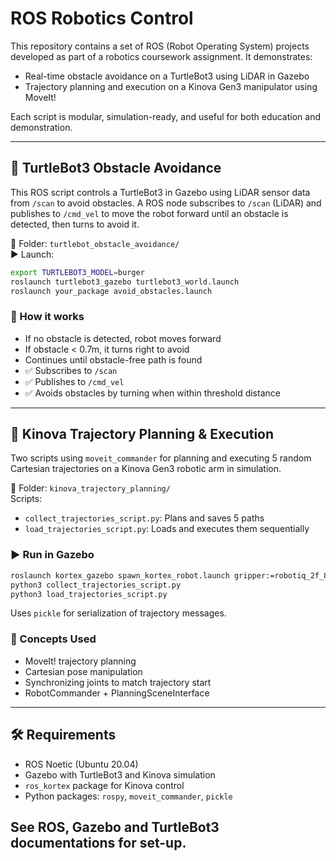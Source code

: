 # ROS Robotics Control

This repository contains a set of ROS (Robot Operating System) projects developed as part of a robotics coursework assignment. It demonstrates:

- Real-time obstacle avoidance on a TurtleBot3 using LiDAR in Gazebo
- Trajectory planning and execution on a Kinova Gen3 manipulator using MoveIt!

Each script is modular, simulation-ready, and useful for both education and demonstration.

---

## 🐢 TurtleBot3 Obstacle Avoidance

This ROS script controls a TurtleBot3 in Gazebo using LiDAR sensor data from `/scan` to avoid obstacles.
A ROS node subscribes to `/scan` (LiDAR) and publishes to `/cmd_vel` to move the robot forward until an obstacle is detected, then turns to avoid it.

📁 Folder: `turtlebot_obstacle_avoidance/`  
▶️ Launch: 
```bash
export TURTLEBOT3_MODEL=burger
roslaunch turtlebot3_gazebo turtlebot3_world.launch
roslaunch your_package avoid_obstacles.launch
```

### 🚀 How it works
- If no obstacle is detected, robot moves forward
- If obstacle < 0.7m, it turns right to avoid
- Continues until obstacle-free path is found
- ✅ Subscribes to `/scan`
- ✅ Publishes to `/cmd_vel`
- ✅ Avoids obstacles by turning when within threshold distance

---

## 🤖 Kinova Trajectory Planning & Execution

Two scripts using `moveit_commander` for planning and executing 5 random Cartesian trajectories on a Kinova Gen3 robotic arm in simulation.

📁 Folder: `kinova_trajectory_planning/`  
Scripts:
- `collect_trajectories_script.py`: Plans and saves 5 paths
- `load_trajectories_script.py`: Loads and executes them sequentially
### ▶️ Run in Gazebo
```bash
roslaunch kortex_gazebo spawn_kortex_robot.launch gripper:=robotiq_2f_85
python3 collect_trajectories_script.py
python3 load_trajectories_script.py
```

Uses `pickle` for serialization of trajectory messages.

### 🧠 Concepts Used
- MoveIt! trajectory planning
- Cartesian pose manipulation
- Synchronizing joints to match trajectory start
- RobotCommander + PlanningSceneInterface

---

## 🛠 Requirements

- ROS Noetic (Ubuntu 20.04)
- Gazebo with TurtleBot3 and Kinova simulation
- `ros_kortex` package for Kinova control
- Python packages: `rospy`, `moveit_commander`, `pickle`

See ROS, Gazebo and TurtleBot3 documentations for set-up.
---

